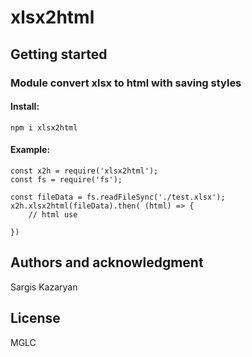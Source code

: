 # xlsx2html


## Getting started
### Module convert xlsx to html with saving styles 

#### Install:
`npm i xlsx2html`
#### Example:
```
const x2h = require('xlsx2html');
const fs = require('fs');

const fileData = fs.readFileSync('./test.xlsx');
x2h.xlsx2html(fileData).then( (html) => {
	// html use
	
})
```
## Authors and acknowledgment
Sargis Kazaryan
## License
MGLC